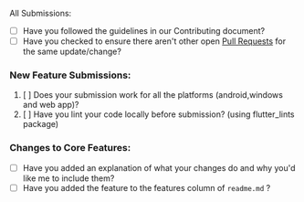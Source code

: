 All Submissions:

* [ ] Have you followed the guidelines in our Contributing document?
* [ ] Have you checked to ensure there aren't other open [Pull Requests](https://github.com/adeeteya/Classipod/pulls) for the same update/change?

### New Feature Submissions:

1. [ ] Does your submission work for all the platforms (android,windows and web app)?
2. [ ] Have you lint your code locally before submission? (using flutter_lints package)

### Changes to Core Features:

* [ ] Have you added an explanation of what your changes do and why you'd like me to include them?
* [ ] Have you added the feature to the features column of ```readme.md``` ?
